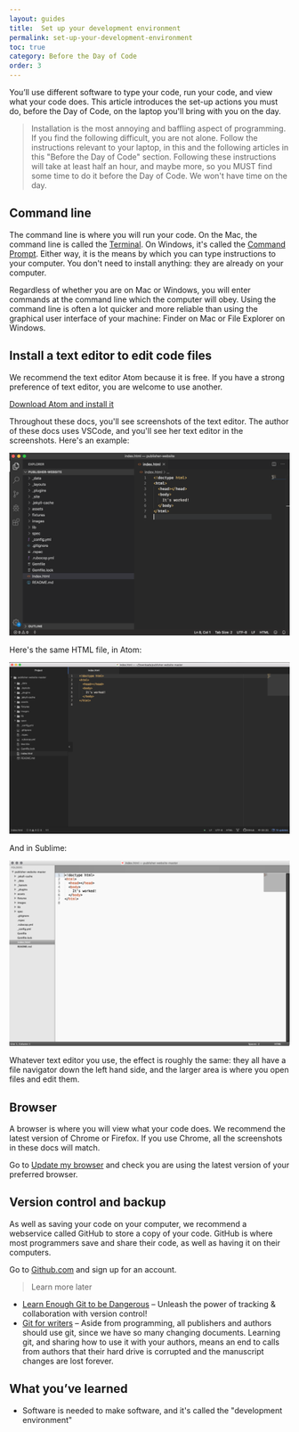 ```yaml
---
layout: guides
title:  Set up your development environment
permalink: set-up-your-development-environment
toc: true
category: Before the Day of Code
order: 3
---
```


<p class="content__abstract">
  You’ll use different software to type your code, run your code, and view what your code does. This article introduces the set-up actions you must do, before the Day of Code, on the laptop you'll bring with you on the day.
</p>

> Installation is the most annoying and baffling aspect of programming. If you find the following difficult, you are not alone. Follow the instructions relevant to your laptop, in this and the following articles in this "Before the Day of Code" section. Following these instructions will take at least half an hour, and maybe more, so you MUST find some time to do it before the Day of Code. We won't have time on the day.

## Command line

The command line is where you will run your code. On the Mac, the command line is called the [Terminal](glossary#terminal). On Windows, it's called the [Command Prompt](glossary#command-prompt). Either way, it is the means by which you can type instructions to your computer. You don't need to install anything: they are already on your computer.

Regardless of whether you are on Mac or Windows, you will enter commands at the command line which the computer will obey. Using the command line is often a lot quicker and more reliable than using the graphical user interface of your machine: Finder on Mac or File Explorer on Windows.

## Install a text editor to edit code files
We recommend the text editor Atom because it is free. If you have a strong preference of text editor, you are welcome to use another.

[Download Atom and install it](https://atom.io/)

Throughout these docs, you'll see screenshots of the text editor. The author of these docs uses VSCode, and you'll see her text editor in the screenshots. Here's an example:

![The index.html page](/assets/images/index.png)

Here's the same HTML file, in Atom:

![The index.html page](/assets/images/index-atom.png)

And in Sublime:

![The index.html page](/assets/images/index-sublime.png)

Whatever text editor you use, the effect is roughly the same: they all have a file navigator down the left hand side, and the larger area is where you open files and edit them.

## Browser

A browser is where you will view what your code does. We recommend the latest version of Chrome or Firefox. If you use Chrome, all the screenshots in these docs will match.

Go to [Update my browser](https://updatemybrowser.org/) and check you are using the latest version of your preferred browser.

## Version control and backup

As well as saving your code on your computer, we recommend a webservice called GitHub to store a copy of your code. GitHub is where most programmers save and share their code, as well as having it on their computers.

Go to [Github.com](https://github.com/) and sign up for an account.

> <span class="content__learn-more">Learn more later<span>
* [Learn Enough Git to be Dangerous](https://www.learnenough.com/git) – Unleash the power of
tracking & collaboration with version control!
* [Git for writers](https://medium.com/@sayhellotovanessa/git-for-writers-write-fiction-like-a-good-programmer-ea6f0309a69a) – Aside from programming, all publishers and authors should use git, since we have so many changing documents. Learning git, and sharing how to use it with your authors, means an end to calls from authors that their hard drive is corrupted and the manuscript changes are lost forever.


## What you’ve learned

* Software is needed to make software, and it's called the "development environment"
